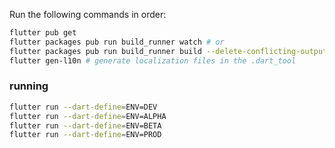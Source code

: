 
Run the following commands in order:

```bash
flutter pub get
flutter packages pub run build_runner watch # or
flutter packages pub run build_runner build --delete-conflicting-outputs
flutter gen-l10n # generate localization files in the .dart_tool
```

### running
```bash
flutter run --dart-define=ENV=DEV
flutter run --dart-define=ENV=ALPHA
flutter run --dart-define=ENV=BETA
flutter run --dart-define=ENV=PROD
```